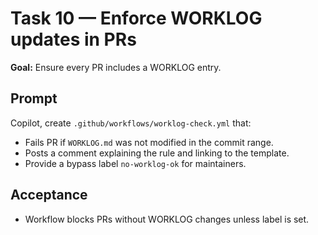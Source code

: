 # Task 10 — Enforce WORKLOG updates in PRs

**Goal:** Ensure every PR includes a WORKLOG entry.

## Prompt
Copilot, create `.github/workflows/worklog-check.yml` that:
- Fails PR if `WORKLOG.md` was not modified in the commit range.
- Posts a comment explaining the rule and linking to the template.
- Provide a bypass label `no-worklog-ok` for maintainers.

## Acceptance
- Workflow blocks PRs without WORKLOG changes unless label is set.
